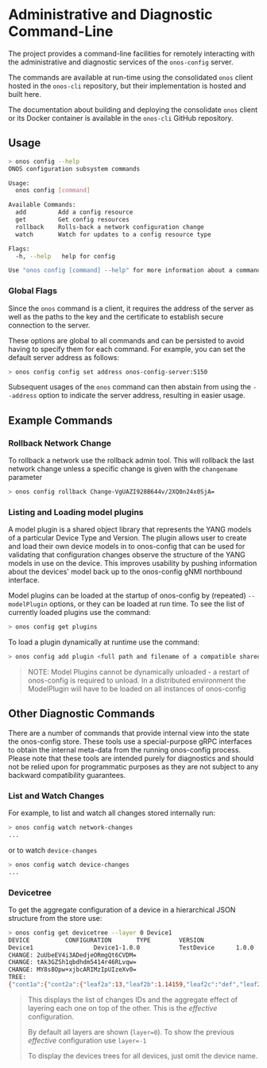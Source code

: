 # Administrative and Diagnostic Command-Line
The project provides a command-line facilities for remotely 
interacting with the administrative and diagnostic services of the `onos-config` server.

The commands are available at run-time using the consolidated `onos` client hosted in 
the `onos-cli` repository, but their implementation is hosted and built here.

The documentation about building and deploying the consolidate `onos` client or its Docker container
is available in the `onos-cli` GitHub repository.

## Usage
```bash
> onos config --help
ONOS configuration subsystem commands

Usage:
  onos config [command]

Available Commands:
  add         Add a config resource
  get         Get config resources
  rollback    Rolls-back a network configuration change
  watch       Watch for updates to a config resource type

Flags:
  -h, --help   help for config

Use "onos config [command] --help" for more information about a command.
```

### Global Flags
Since the `onos` command is a client, it requires the address of the server as well
as the paths to the key and the certificate to establish secure connection to the 
server.

These options are global to all commands and can be persisted to avoid having to
specify them for each command. For example, you can set the default server address
as follows:
```bash
> onos config config set address onos-config-server:5150
```

Subsequent usages of the `onos` command can then abstain from using the `--address` 
option to indicate the server address, resulting in easier usage.

## Example Commands

### Rollback Network Change
To rollback a network use the rollback admin tool. This will rollback the last network
change unless a specific change is given with the `changename` parameter
```bash
> onos config rollback Change-VgUAZI928B644v/2XQ0n24x0SjA=
```

### Listing and Loading model plugins
A model plugin is a shared object library that represents the YANG models of a
particular Device Type and Version. The plugin allows user to create and load
their own device models in to onos-config that can be used for validating that
configuration changes observe the structure of the YANG models in use on the
device. This improves usability by pushing information about the devices'
model back up to the onos-config gNMI northbound interface.

Model plugins can be loaded at the startup of onos-config by (repeated) `--modelPlugin`
options, or they can be loaded at run time. To see the list of currently loaded
plugins use the command:
```bash
> onos config get plugins
```

To load a plugin dynamically at runtime use the command:
```bash
> onos config add plugin <full path and filename of a compatible shared object library on target machine>
```
> NOTE: Model Plugins cannot be dynamically unloaded - a restart of onos-config
> is required to unload.
> In a distributed environment the ModelPlugin will have to be loaded on all
> instances of onos-config

## Other Diagnostic Commands
There are a number of commands that provide internal view into the state the onos-config store.
These tools use a special-purpose gRPC interfaces to obtain the internal meta-data
from the running onos-config process. Please note that these tools are intended purely for
diagnostics and should not be relied upon for programmatic purposes as they are not subject
to any backward compatibility guarantees.

### List and Watch Changes
For example, to list and watch all changes stored internally run:
```bash
> onos config watch network-changes
...
```
or to watch `device-changes`
```bash
> onos config watch device-changes
...
```

### Devicetree
To get the aggregate configuration of a device in a hierarchical JSON structure from the store use:
```bash
> onos config get devicetree --layer 0 Device1
DEVICE			CONFIGURATION		TYPE		VERSION
Device1                 Device1-1.0.0           TestDevice      1.0.0
CHANGE:	2uUbeEV4i3ADedjeORmgQt6CVDM=
CHANGE:	tAk3GZSh1qbdhdm5414r46RLvqw=
CHANGE:	MY8s8Opw+xjbcARIMzIpUIzeXv0=
TREE:
{"cont1a":{"cont2a":{"leaf2a":13,"leaf2b":1.14159,"leaf2c":"def","leaf2d":0.002,"leaf2e":[-99,-4,5,200],"leaf2g":false},"leaf1a":"abcdef","list2a":[{"name":"txout1","tx-power":8},{"name":"txout3","tx-power":16}]},"test1:leafAtTopLevel":"WXY-1234"}
```

> This displays the list of changes IDs and the aggregate effect of layering each
> one on top of the other. This is the _effective_ configuration.
>
> By default all layers are shown (`layer=0`). To show the previous _effective_
> configuration use `layer=-1`
>
> To display the devices trees for all devices, just omit the device name.
